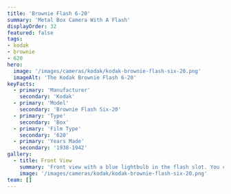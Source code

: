 ```yaml
---
title: 'Brownie Flash 6-20'
summary: 'Metal Box Camera With A Flash'
displayOrder: 32
featured: false
tags:
- kodak
- brownie
- 620
hero:
  image: '/images/cameras/kodak/kodak-brownie-flash-six-20.png'
  imageAlt: 'The Kodak Brownie Flash 6-20'
keyFacts:
  - primary: 'Manufacturer'
    secondary: 'Kodak'
  - primary: 'Model'
    secondary: 'Brownie Flash Six-20'
  - primary: 'Type'
    secondary: 'Box'
  - primary: 'Film Type'
    secondary: '620'
  - primary: 'Years Made'
    secondary: '1938-1942'
gallery:
  - title: Front View
    summary: 'Front view with a blue lightbulb in the flash slot. You can see the ligthing of the photo studio in it. (oops)'
    image: '/images/cameras/kodak/kodak-brownie-flash-six-20.png'
team: []
---
```

